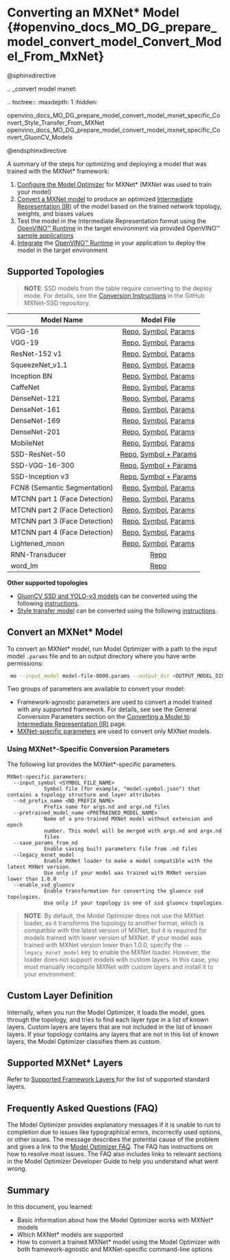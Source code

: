 # Converting an MXNet* Model {#openvino_docs_MO_DG_prepare_model_convert_model_Convert_Model_From_MxNet}

@sphinxdirective

.. _convert model mxnet:

.. toctree::
   :maxdepth: 1
   :hidden:

   openvino_docs_MO_DG_prepare_model_convert_model_mxnet_specific_Convert_Style_Transfer_From_MXNet
   openvino_docs_MO_DG_prepare_model_convert_model_mxnet_specific_Convert_GluonCV_Models

@endsphinxdirective

A summary of the steps for optimizing and deploying a model that was trained with the MXNet\* framework:

1. [Configure the Model Optimizer](../../Deep_Learning_Model_Optimizer_DevGuide.md) for MXNet* (MXNet was used to train your model)
2. [Convert a MXNet model](#ConvertMxNet) to produce an optimized [Intermediate Representation (IR)](../../IR_and_opsets.md) of the model based on the trained network topology, weights, and biases values
3. Test the model in the Intermediate Representation format using the [OpenVINO™ Runtime](../../../OV_Runtime_UG/OpenVINO_Runtime_User_Guide.md) in the target environment via provided OpenVINO™ [sample applications](../../../OV_Runtime_UG/Samples_Overview.md)
4. [Integrate](../../../OV_Runtime_UG/Samples_Overview.md) the [OpenVINO™ Runtime](../../../OV_Runtime_UG/OpenVINO_Runtime_User_Guide.md) in your application to deploy the model in the target environment

## Supported Topologies

> **NOTE**: SSD models from the table require converting to the deploy mode. For details, see the [Conversion Instructions](https://github.com/zhreshold/mxnet-ssd/#convert-model-to-deploy-mode) in the GitHub MXNet-SSD repository.

| Model Name| Model File |
| ------------- |:-------------:|
|VGG-16|	[Repo](https://github.com/dmlc/mxnet-model-gallery/tree/master), [Symbol](http://data.mxnet.io/models/imagenet/vgg/vgg16-symbol.json), [Params](http://data.mxnet.io/models/imagenet/vgg/vgg16-0000.params)|
|VGG-19|	[Repo](https://github.com/dmlc/mxnet-model-gallery/tree/master), [Symbol](http://data.mxnet.io/models/imagenet/vgg/vgg19-symbol.json), [Params](http://data.mxnet.io/models/imagenet/vgg/vgg19-0000.params)|
|ResNet-152 v1|	[Repo](https://github.com/dmlc/mxnet-model-gallery/tree/master), [Symbol](http://data.mxnet.io/models/imagenet/resnet/152-layers/resnet-152-symbol.json), [Params](http://data.mxnet.io/models/imagenet/resnet/152-layers/resnet-152-0000.params)|
|SqueezeNet_v1.1|	[Repo](https://github.com/dmlc/mxnet-model-gallery/tree/master), [Symbol](http://data.mxnet.io/models/imagenet/squeezenet/squeezenet_v1.1-symbol.json), [Params](http://data.mxnet.io/models/imagenet/squeezenet/squeezenet_v1.1-0000.params)|
|Inception BN|	[Repo](https://github.com/dmlc/mxnet-model-gallery/tree/master), [Symbol](http://data.mxnet.io/models/imagenet/inception-bn/Inception-BN-symbol.json), [Params](http://data.mxnet.io/models/imagenet/inception-bn/Inception-BN-0126.params)|
|CaffeNet|	[Repo](https://github.com/dmlc/mxnet-model-gallery/tree/master), [Symbol](http://data.mxnet.io/mxnet/models/imagenet/caffenet/caffenet-symbol.json), [Params](http://data.mxnet.io/models/imagenet/caffenet/caffenet-0000.params)|
|DenseNet-121|	[Repo](https://github.com/miraclewkf/DenseNet), [Symbol](https://raw.githubusercontent.com/miraclewkf/DenseNet/master/model/densenet-121-symbol.json), [Params](https://drive.google.com/file/d/0ByXcv9gLjrVcb3NGb1JPa3ZFQUk/view?usp=drive_web)|
|DenseNet-161|	[Repo](https://github.com/miraclewkf/DenseNet), [Symbol](https://raw.githubusercontent.com/miraclewkf/DenseNet/master/model/densenet-161-symbol.json), [Params](https://drive.google.com/file/d/0ByXcv9gLjrVcS0FwZ082SEtiUjQ/view)|
|DenseNet-169| 	[Repo](https://github.com/miraclewkf/DenseNet), [Symbol](https://raw.githubusercontent.com/miraclewkf/DenseNet/master/model/densenet-169-symbol.json), [Params](https://drive.google.com/file/d/0ByXcv9gLjrVcOWZJejlMOWZvZmc/view)|
|DenseNet-201|	[Repo](https://github.com/miraclewkf/DenseNet), [Symbol](https://raw.githubusercontent.com/miraclewkf/DenseNet/master/model/densenet-201-symbol.json), [Params](https://drive.google.com/file/d/0ByXcv9gLjrVcUjF4MDBwZ3FQbkU/view)|
|MobileNet|	[Repo](https://github.com/KeyKy/mobilenet-mxnet), [Symbol](https://github.com/KeyKy/mobilenet-mxnet/blob/master/mobilenet.py), [Params](https://github.com/KeyKy/mobilenet-mxnet/blob/master/mobilenet-0000.params)|
|SSD-ResNet-50|	[Repo](https://github.com/zhreshold/mxnet-ssd), [Symbol + Params](https://github.com/zhreshold/mxnet-ssd/releases/download/v0.6/resnet50_ssd_512_voc0712_trainval.zip)|
|SSD-VGG-16-300|	[Repo](https://github.com/zhreshold/mxnet-ssd), [Symbol + Params](https://github.com/zhreshold/mxnet-ssd/releases/download/v0.5-beta/vgg16_ssd_300_voc0712_trainval.zip)|
|SSD-Inception v3|	[Repo](https://github.com/zhreshold/mxnet-ssd), [Symbol + Params](https://github.com/zhreshold/mxnet-ssd/releases/download/v0.7-alpha/ssd_inceptionv3_512_voc0712trainval.zip)|
|FCN8 (Semantic Segmentation)|	[Repo](https://github.com/apache/incubator-mxnet/tree/master/example/fcn-xs), [Symbol](https://www.dropbox.com/sh/578n5cxej7ofd6m/AAA9SFCBN8R_uL2CnAd3WQ5ia/FCN8s_VGG16-symbol.json?dl=0), [Params](https://www.dropbox.com/sh/578n5cxej7ofd6m/AABHWZHCtA2P6iR6LUflkxb_a/FCN8s_VGG16-0019-cpu.params?dl=0)|
|MTCNN part 1 (Face Detection)| [Repo](https://github.com/pangyupo/mxnet_mtcnn_face_detection), [Symbol](https://github.com/pangyupo/mxnet_mtcnn_face_detection/blob/master/model/det1-symbol.json), [Params](https://github.com/pangyupo/mxnet_mtcnn_face_detection/blob/master/model/det1-0001.params)|
|MTCNN part 2 (Face Detection)| [Repo](https://github.com/pangyupo/mxnet_mtcnn_face_detection), [Symbol](https://github.com/pangyupo/mxnet_mtcnn_face_detection/blob/master/model/det2-symbol.json), [Params](https://github.com/pangyupo/mxnet_mtcnn_face_detection/blob/master/model/det2-0001.params)|
|MTCNN part 3 (Face Detection)| [Repo](https://github.com/pangyupo/mxnet_mtcnn_face_detection), [Symbol](https://github.com/pangyupo/mxnet_mtcnn_face_detection/blob/master/model/det3-symbol.json), [Params](https://github.com/pangyupo/mxnet_mtcnn_face_detection/blob/master/model/det3-0001.params)|
|MTCNN part 4 (Face Detection)| [Repo](https://github.com/pangyupo/mxnet_mtcnn_face_detection), [Symbol](https://github.com/pangyupo/mxnet_mtcnn_face_detection/blob/master/model/det4-symbol.json), [Params](https://github.com/pangyupo/mxnet_mtcnn_face_detection/blob/master/model/det4-0001.params)|
|Lightened_moon| [Repo](https://github.com/tornadomeet/mxnet-face/tree/master/model/lightened_moon), [Symbol](https://github.com/tornadomeet/mxnet-face/blob/master/model/lightened_moon/lightened_moon_fuse-symbol.json), [Params](https://github.com/tornadomeet/mxnet-face/blob/master/model/lightened_moon/lightened_moon_fuse-0082.params)|
|RNN-Transducer| [Repo](https://github.com/HawkAaron/mxnet-transducer) |
|word_lm| [Repo](https://github.com/apache/incubator-mxnet/tree/master/example/rnn/word_lm) |

**Other supported topologies**

* [GluonCV SSD and YOLO-v3 models](https://gluon-cv.mxnet.io/model_zoo/detection.html) can be converted using the following [instructions](mxnet_specific/Convert_GluonCV_Models.md).
* [Style transfer model](https://github.com/zhaw/neural_style) can be converted using the following [instructions](mxnet_specific/Convert_Style_Transfer_From_MXNet.md).

## Convert an MXNet* Model <a name="ConvertMxNet"></a>

To convert an MXNet\* model, run Model Optimizer with a path to the input model `.params` file and to an output directory where you have write permissions:

```sh
 mo --input_model model-file-0000.params --output_dir <OUTPUT_MODEL_DIR>
```

Two groups of parameters are available to convert your model:

* Framework-agnostic parameters are used to convert a model trained with any supported framework. For details, see see the General Conversion Parameters section on the [Converting a Model to Intermediate Representation (IR)](Converting_Model.md) page.
* [MXNet-specific parameters](#mxnet_specific_conversion_params) are used to convert only MXNet models.


### Using MXNet\*-Specific Conversion Parameters <a name="mxnet_specific_conversion_params"></a>
The following list provides the MXNet\*-specific parameters.

```
MXNet-specific parameters:
  --input_symbol <SYMBOL_FILE_NAME>
            Symbol file (for example, "model-symbol.json") that contains a topology structure and layer attributes
  --nd_prefix_name <ND_PREFIX_NAME>
            Prefix name for args.nd and argx.nd files
  --pretrained_model_name <PRETRAINED_MODEL_NAME>
            Name of a pre-trained MXNet model without extension and epoch
            number. This model will be merged with args.nd and argx.nd
            files
  --save_params_from_nd
            Enable saving built parameters file from .nd files
  --legacy_mxnet_model
            Enable MXNet loader to make a model compatible with the latest MXNet version.
            Use only if your model was trained with MXNet version lower than 1.0.0
  --enable_ssd_gluoncv
            Enable transformation for converting the gluoncv ssd topologies.
            Use only if your topology is one of ssd gluoncv topologies
```

> **NOTE**: By default, the Model Optimizer does not use the MXNet loader, as it transforms the topology to another format, which is compatible with the latest
> version of MXNet, but it is required for models trained with lower version of MXNet. If your model was trained with MXNet version lower than 1.0.0, specify the
> `--legacy_mxnet_model` key to enable the MXNet loader. However, the loader does not support models with custom layers. In this case, you must manually
> recompile MXNet with custom layers and install it to your environment.

## Custom Layer Definition

Internally, when you run the Model Optimizer, it loads the model, goes through the topology, and tries to find each layer type in a list of known layers. Custom layers are layers that are not included in the list of known layers. If your topology contains any layers that are not in this list of known layers, the Model Optimizer classifies them as custom.

## Supported MXNet\* Layers
Refer to [Supported Framework Layers ](../Supported_Frameworks_Layers.md) for the list of supported standard layers.

## Frequently Asked Questions (FAQ)

The Model Optimizer provides explanatory messages if it is unable to run to completion due to issues like typographical errors, incorrectly used options, or other issues. The message describes the potential cause of the problem and gives a link to the [Model Optimizer FAQ](../Model_Optimizer_FAQ.md). The FAQ has instructions on how to resolve most issues. The FAQ also includes links to relevant sections in the Model Optimizer Developer Guide to help you understand what went wrong.

## Summary

In this document, you learned:

* Basic information about how the Model Optimizer works with MXNet\* models
* Which MXNet\* models are supported
* How to convert a trained MXNet\* model using the Model Optimizer with both framework-agnostic and MXNet-specific command-line options
